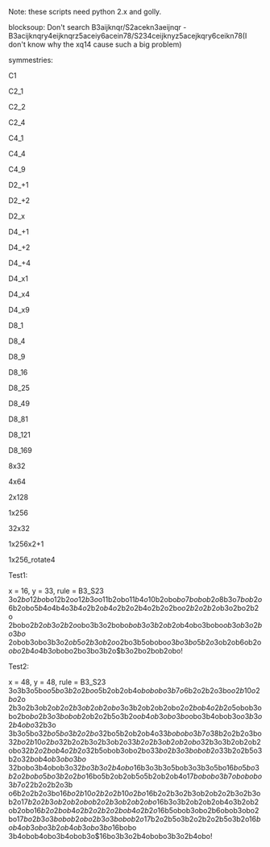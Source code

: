 Note: these scripts need python 2.x and golly.

blocksoup: Don't search B3aijknqr/S2acekn3aeijnqr - B3acijknqry4eijknqrz5aceiy6acein78/S234ceijknyz5acejkqry6ceikn78(I don't know why the xq14 cause such a big problem)

symmestries:

C1

C2_1

C2_2

C2_4

C4_1

C4_4

C4_9

D2_+1

D2_+2

D2_x

D4_+1

D4_+2

D4_+4

D4_x1

D4_x4

D4_x9

D8_1

D8_4

D8_9

D8_16

D8_25

D8_49

D8_81

D8_121

D8_169

8x32

4x64

2x128

1x256

32x32

1x256x2+1

1x256_rotate4

Test1:

x = 16, y = 33, rule = B3_S23
3o$2bo12bo$bo12b2o$o12b3o$o11b2obo$11b4o$10b2obo$bo7bobob2o$8b3o$7bob
2o$6b2obo$5b4o$4b4o$3b4o$2b2o$b4o2$b2o2b4o2b2o2bo$o2b2o2b2o$b3o2bo2b2o
2bobo$2b2ob3o2b2o$obo3b3o2bobo$bob3o3b2ob2o$b4obo3bobo$ob3ob3o2bo3bo$
2obob3obo3b3o$2ob5o2b3ob2o$o2bo3b5obobo$o3bo3bo5b2o$3ob2ob6ob2o$obo2b
4o4b3o$bobo2bo3bo3b2o$b3o2bo2bob2obo!

Test2:

x = 48, y = 48, rule = B3_S23
3o3b3o5bo$o5bo3b2o2bo$o5b2ob2ob4o$bobobo3b7o$6b2o2b2o3bo$o2b10o2bo$2o
2b3o2b3ob2o$b2o2b3ob2ob2obo$3o3b2ob2ob2obo$2o2bob4o2b2o$5obob3obo2bo$b
o2b3o3bobob2o$b2o2b5o3b2o$ob4ob3obo3bo$obo3b4obob3o$o3b3o2b4obo$32b3o
3b3o5bo$32bo5bo3b2o2bo$32bo5b2ob2ob4o$33bobobo3b7o$38b2o2b2o3bo$32bo2b
10o2bo$32b2o2b3o2b3ob2o$33b2o2b3ob2ob2obo$32b3o3b2ob2ob2obo$32b2o2bob
4o2b2o$32b5obob3obo2bo$33bo2b3o3bobob2o$33b2o2b5o3b2o$32bob4ob3obo3bo$
32bobo3b4obob3o$32bo3b3o2b4obo$16b3o3b3o5bob3o3b3o5bo$16bo5bo3b2o2bobo
5bo3b2o2bo$16bo5b2ob2ob5o5b2ob2ob4o$17bobobo3b7obobobo3b7o$22b2o2b2o3b
o6b2o2b2o3bo$16bo2b10o2b2o2b10o2bo$16b2o2b3o2b3ob2ob2o2b3o2b3ob2o$17b
2o2b3ob2ob2obob2o2b3ob2ob2obo$16b3o3b2ob2ob2ob4o3b2ob2ob2obo$16b2o2bob
4o2b2o2b2o2bob4o2b2o$16b5obob3obo2b6obob3obo2bo$17bo2b3o3bobob2obo2b3o
3bobob2o$17b2o2b5o3b2o2b2o2b5o3b2o$16bob4ob3obo3b2ob4ob3obo3bo$16bobo
3b4obob4obo3b4obob3o$16bo3b3o2b4obobo3b3o2b4obo!
